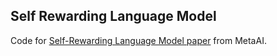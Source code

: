 ## Self Rewarding Language Model

Code for [Self-Rewarding Language Model paper](https://arxiv.org/abs/2401.10020) from MetaAI.




